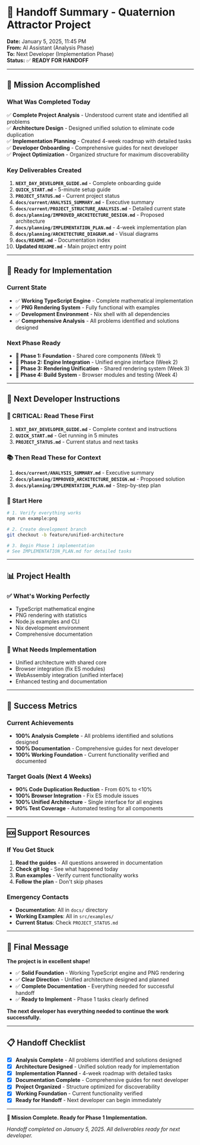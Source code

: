# 🎯 Handoff Summary - Quaternion Attractor Project

**Date:** January 5, 2025, 11:45 PM  
**From:** AI Assistant (Analysis Phase)  
**To:** Next Developer (Implementation Phase)  
**Status:** ✅ **READY FOR HANDOFF**

---

## 🎉 **Mission Accomplished**

### **What Was Completed Today**
✅ **Complete Project Analysis** - Understood current state and identified all problems  
✅ **Architecture Design** - Designed unified solution to eliminate code duplication  
✅ **Implementation Planning** - Created 4-week roadmap with detailed tasks  
✅ **Developer Onboarding** - Comprehensive guides for next developer  
✅ **Project Optimization** - Organized structure for maximum discoverability  

### **Key Deliverables Created**
1. **`NEXT_DAY_DEVELOPER_GUIDE.md`** - Complete onboarding guide
2. **`QUICK_START.md`** - 5-minute setup guide
3. **`PROJECT_STATUS.md`** - Current project status
4. **`docs/current/ANALYSIS_SUMMARY.md`** - Executive summary
5. **`docs/current/PROJECT_STRUCTURE_ANALYSIS.md`** - Detailed current state
6. **`docs/planning/IMPROVED_ARCHITECTURE_DESIGN.md`** - Proposed architecture
7. **`docs/planning/IMPLEMENTATION_PLAN.md`** - 4-week implementation plan
8. **`docs/planning/ARCHITECTURE_DIAGRAM.md`** - Visual diagrams
9. **`docs/README.md`** - Documentation index
10. **Updated `README.md`** - Main project entry point

---

## 🚀 **Ready for Implementation**

### **Current State**
- ✅ **Working TypeScript Engine** - Complete mathematical implementation
- ✅ **PNG Rendering System** - Fully functional with examples
- ✅ **Development Environment** - Nix shell with all dependencies
- ✅ **Comprehensive Analysis** - All problems identified and solutions designed

### **Next Phase Ready**
- 🚧 **Phase 1: Foundation** - Shared core components (Week 1)
- 🚧 **Phase 2: Engine Integration** - Unified engine interface (Week 2)
- 🚧 **Phase 3: Rendering Unification** - Shared rendering system (Week 3)
- 🚧 **Phase 4: Build System** - Browser modules and testing (Week 4)

---

## 👋 **Next Developer Instructions**

### **🚨 CRITICAL: Read These First**
1. **`NEXT_DAY_DEVELOPER_GUIDE.md`** - Complete context and instructions
2. **`QUICK_START.md`** - Get running in 5 minutes
3. **`PROJECT_STATUS.md`** - Current status and next tasks

### **📚 Then Read These for Context**
1. **`docs/current/ANALYSIS_SUMMARY.md`** - Executive summary
2. **`docs/planning/IMPROVED_ARCHITECTURE_DESIGN.md`** - Proposed solution
3. **`docs/planning/IMPLEMENTATION_PLAN.md`** - Step-by-step plan

### **🎯 Start Here**
```bash
# 1. Verify everything works
npm run example:png

# 2. Create development branch
git checkout -b feature/unified-architecture

# 3. Begin Phase 1 implementation
# See IMPLEMENTATION_PLAN.md for detailed tasks
```

---

## 📊 **Project Health**

### **✅ What's Working Perfectly**
- TypeScript mathematical engine
- PNG rendering with statistics
- Node.js examples and CLI
- Nix development environment
- Comprehensive documentation

### **🚧 What Needs Implementation**
- Unified architecture with shared core
- Browser integration (fix ES modules)
- WebAssembly integration (unified interface)
- Enhanced testing and documentation

---

## 🎯 **Success Metrics**

### **Current Achievements**
- **100% Analysis Complete** - All problems identified and solutions designed
- **100% Documentation** - Comprehensive guides for next developer
- **100% Working Foundation** - Current functionality verified and documented

### **Target Goals (Next 4 Weeks)**
- **90% Code Duplication Reduction** - From 60% to <10%
- **100% Browser Integration** - Fix ES module issues
- **100% Unified Architecture** - Single interface for all engines
- **90% Test Coverage** - Automated testing for all components

---

## 🆘 **Support Resources**

### **If You Get Stuck**
1. **Read the guides** - All questions answered in documentation
2. **Check git log** - See what happened today
3. **Run examples** - Verify current functionality works
4. **Follow the plan** - Don't skip phases

### **Emergency Contacts**
- **Documentation**: All in `docs/` directory
- **Working Examples**: All in `src/examples/`
- **Current Status**: Check `PROJECT_STATUS.md`

---

## 🎉 **Final Message**

**The project is in excellent shape!** 

- ✅ **Solid Foundation** - Working TypeScript engine and PNG rendering
- ✅ **Clear Direction** - Unified architecture designed and planned
- ✅ **Complete Documentation** - Everything needed for successful handoff
- ✅ **Ready to Implement** - Phase 1 tasks clearly defined

**The next developer has everything needed to continue the work successfully.**

---

## 📋 **Handoff Checklist**

- [x] **Analysis Complete** - All problems identified and solutions designed
- [x] **Architecture Designed** - Unified solution ready for implementation
- [x] **Implementation Planned** - 4-week roadmap with detailed tasks
- [x] **Documentation Complete** - Comprehensive guides for next developer
- [x] **Project Organized** - Structure optimized for discoverability
- [x] **Working Foundation** - Current functionality verified
- [x] **Ready for Handoff** - Next developer can begin immediately

---

**🎯 Mission Complete. Ready for Phase 1 Implementation.**

*Handoff completed on January 5, 2025. All deliverables ready for next developer.*
